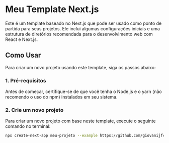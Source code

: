 # Meu Template Next.js

Este é um template baseado no Next.js que pode ser usado como ponto de partida para seus projetos. Ele inclui algumas configurações iniciais e uma estrutura de diretórios recomendada para o desenvolvimento web com React e Next.js.

## Como Usar

Para criar um novo projeto usando este template, siga os passos abaixo:

### 1. Pré-requisitos

Antes de começar, certifique-se de que você tenha o Node.js e o yarn (não recomendo o uso do npm) instalados em seu sistema.

### 2. Crie um novo projeto

Para criar um novo projeto com base neste template, execute o seguinte comando no terminal:

```bash
npx create-next-app meu-projeto --example https://github.com/giovanijfc/tailwind-nextjs14-template
```
